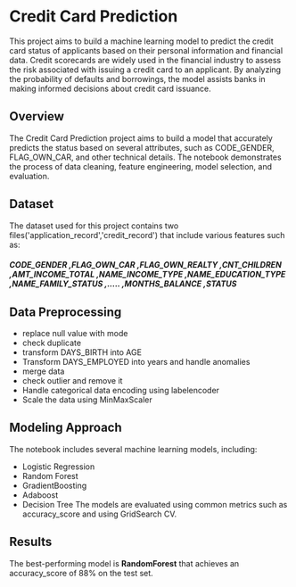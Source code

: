 # Credit Card Prediction
This project aims to build a machine learning model to predict the credit card status of applicants based on their personal information and financial data. Credit scorecards are widely used in the financial industry to assess the risk associated with issuing a credit card to an applicant. By analyzing the probability of defaults and borrowings, the model assists banks in making informed decisions about credit card issuance.
## Overview
The Credit Card Prediction project aims to build a model that accurately predicts the status based on several attributes, such as CODE_GENDER, FLAG_OWN_CAR, and other technical details. The notebook demonstrates the process of data cleaning, feature engineering, model selection, and evaluation.
## Dataset
The dataset used for this project contains two files('application_record','credit_record') that include various features such as:
##### CODE_GENDER ,FLAG_OWN_CAR ,FLAG_OWN_REALTY ,CNT_CHILDREN  ,AMT_INCOME_TOTAL ,NAME_INCOME_TYPE ,NAME_EDUCATION_TYPE ,NAME_FAMILY_STATUS ,..... ,MONTHS_BALANCE ,STATUS
## Data Preprocessing
 - replace null value with mode
 - check duplicate
 - transform DAYS_BIRTH into AGE
 - Transform DAYS_EMPLOYED into years and handle anomalies
 - merge data
 - check outlier and remove it
 - Handle categorical data encoding using labelencoder
 - Scale the data using MinMaxScaler
## Modeling Approach
The notebook includes several machine learning models, including:
 - Logistic Regression
 - Random Forest
 - GradientBoosting
 - Adaboost
 - Decision Tree
The models are evaluated using common metrics such as accuracy_score and using GridSearch CV.
## Results
The best-performing model is **RandomForest** that  achieves an accuracy_score of 88% on the test set.
